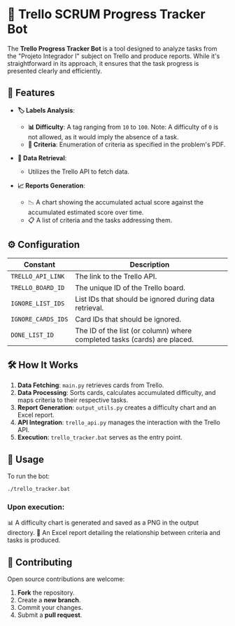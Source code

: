 # 🚀 Trello SCRUM Progress Tracker Bot

The **Trello Progress Tracker Bot** is a tool designed to analyze tasks from the "Projeto Integrador I" subject on Trello and produce reports. While it's straightforward in its approach, it ensures that the task progress is presented clearly and efficiently.

## 🌟 Features

- **🏷️ Labels Analysis**: 
  - **📊 Difficulty**: A tag ranging from `10` to `100`. Note: A difficulty of `0` is not allowed, as it would imply the absence of a task.
  - **📑 Criteria**: Enumeration of criteria as specified in the problem's PDF.

- **📡 Data Retrieval**: 
  - Utilizes the Trello API to fetch data.

- **📈 Reports Generation**: 
  - 📉 A chart showing the accumulated actual score against the accumulated estimated score over time.
  - 📋 A list of criteria and the tasks addressing them.

## ⚙️ Configuration

| Constant | Description |
|----------|-------------|
| `TRELLO_API_LINK` | The link to the Trello API. |
| `TRELLO_BOARD_ID` | The unique ID of the Trello board. |
| `IGNORE_LIST_IDS` | List IDs that should be ignored during data retrieval. |
| `IGNORE_CARDS_IDS` | Card IDs that should be ignored. |
| `DONE_LIST_ID` | The ID of the list (or column) where completed tasks (cards) are placed. |

## 🛠️ How It Works

1. **Data Fetching**: `main.py` retrieves cards from Trello.
2. **Data Processing**: Sorts cards, calculates accumulated difficulty, and maps criteria to their respective tasks.
3. **Report Generation**: `output_utils.py` creates a difficulty chart and an Excel report.
4. **API Integration**: `trello_api.py` manages the interaction with the Trello API.
5. **Execution**: `trello_tracker.bat` serves as the entry point.

## 🚀 Usage

To run the bot:

```bash
./trello_tracker.bat
```

### Upon execution:

📊 A difficulty chart is generated and saved as a PNG in the output directory.
📄 An Excel report detailing the relationship between criteria and tasks is produced.

## 🤝 Contributing
Open source contributions are welcome:

1. **Fork** the repository.
2. Create a **new branch**.
3. Commit your changes.
4. Submit a **pull request**.
